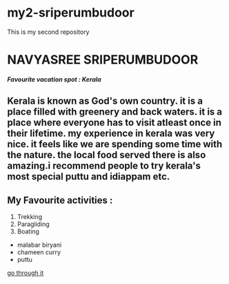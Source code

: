 # my2-sriperumbudoor
This is my second repository
# NAVYASREE SRIPERUMBUDOOR
##### Favourite vacation spot : Kerala
Kerala is known as **God's own country**. it is a place filled with **greenery and back waters**. it is a place where everyone has to visit atleast once in their lifetime. my experience in kerala was very nice. it feels like we are spending some time with the nature. the local food served there is also amazing.i recommend people to try kerala's most special **puttu and idiappam** etc. 
----
##  My Favourite activities :
1. Trekking
2. Paragliding
3. Boating
- malabar biryani
- chameen curry
- puttu

[go through it](https://github.com/Navyasreesriperumbudoor/my2-sriperumbudoor/blob/main/MyStats.md)
